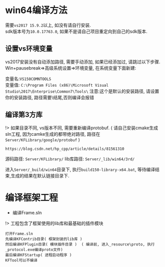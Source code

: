 # win64编译方法

需要`vs2017 15.9.2`以上, 如没有请自行安装.  
sdk版本号为`10.0.17763.0`, 如果不是请自己项目重定向到自己的sdk版本.

## 设置vs环境变量

vs2017安装没有自动添加路径, 需要手动添加, 如果已经添加过, 请跳过以下步骤.
Win+pausebreak=>高级系统设置=>环境变量, 在系统变量下面新建:

变量名:`VS150COMNTOOLS`  
变量值: `C:\Program Files (x86)\Microsoft Visual Studio\2017\Enterprise\Common7\Tools\`
注意:这个是默认的安装路径, 请设置你的安装路径, 路径需要\结尾,否则编译会报错

## 编译第3方库

!> 如果目录不同, vs版本不同, 需要重新编译protobuf. ( 请自己安装cmake生成sln工程, 因为camke生成的都带绝对路径, 路径在`Server/KFLibrary/google/protobuf` )

	https://blog.csdn.net/hp_cpp/article/details/81561310

源码路径: `Server/KFLibrary/`
lib库路径: `Server/_lib/win64/3rd/`

进入`Server/_build/win64`目录下, 
执行`build150-library-x64.bat`, 等待编译结束,生成的结果在默认链接目录下.

# 编译框架工程

- 编译Frame.sln
	
!> 	工程包含了框架使用的lib库和最基础的插件模块  

	打开Frame.sln  
	先编译KFContrib目录( 框架封装的lib库 )  
	然后编译KFPlugin目录( 模块插件目录 )  ( 编译前, 进入_resource\proto, 执行_protocol.exe编译proto文件)
	最后编译KFStartup( 进程启动程序 )  
	KFTool可以不编译


			